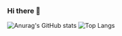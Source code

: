 ### Hi there 👋
![Anurag's GitHub stats](https://github-readme-stats.vercel.app/api?username=signaturedx&show_icons=true&theme=tokyonight)
![Top Langs](https://github-readme-stats.vercel.app/api/top-langs/?username=signaturedx&theme=tokyonight)

<!--
**SignaturedX/SignaturedX** is a ✨ _special_ ✨ repository because its `README.md` (this file) appears on your GitHub profile.

Here are some ideas to get you started:

- 🔭 I’m currently working on ...
- 🌱 I’m currently learning ...
- 👯 I’m looking to collaborate on ...
- 🤔 I’m looking for help with ...
- 💬 Ask me about ...
- 📫 How to reach me: ...
- 😄 Pronouns: ...
- ⚡ Fun fact: ...
-->
